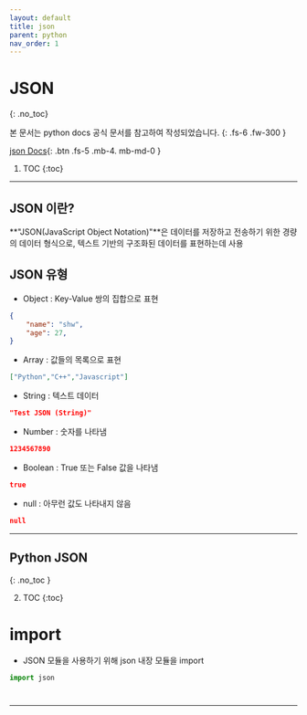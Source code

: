 ```yaml
---
layout: default
title: json
parent: python
nav_order: 1
---
```


# JSON
{: .no_toc}

본 문서는 python docs 공식 문서를 참고하여 작성되었습니다.
{: .fs-6 .fw-300 }

[json Docs][python json docs]{: .btn .fs-5 .mb-4. mb-md-0 }

1. TOC
{:toc}
---

## JSON 이란?
**"JSON(JavaScript Object Notation)"**은 데이터를 저장하고 전송하기 위한 경량의 데이터 형식으로, 텍스트 기반의 구조화된 데이터를 표현하는데 사용

## JSON 유형
- Object : Key-Value 쌍의 집합으로 표현
```json
{
    "name": "shw",
    "age": 27,
}
```

- Array : 값들의 목록으로 표현
```json
["Python","C++","Javascript"]
```

- String : 텍스트 데이터
```json
"Test JSON (String)"
```

- Number : 숫자를 나타냄
```json
1234567890
```

- Boolean : True 또는 False 값을 나타냄
```json
true
```

- null : 아무런 값도 나타내지 않음
```json
null
```

---
## Python JSON
{: .no_toc }

2. TOC
{:toc}

# import
- JSON 모듈을 사용하기 위해 json 내장 모듈을 import
```py
import json
```
# 



---

[python json docs]: https://docs.python.org/ko/3/library/json.html